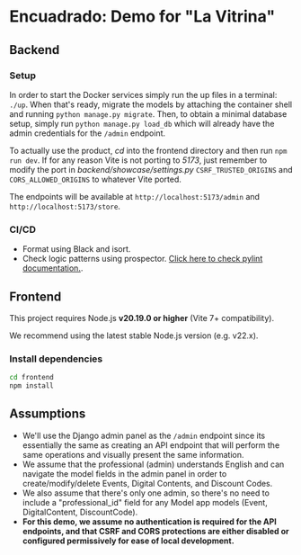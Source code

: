 # Encuadrado: Demo for "La Vitrina"

## Backend

### Setup

In order to start the Docker services simply run the up files in a terminal: `./up`. When that's ready, migrate the models by attaching the container shell and running `python manage.py migrate`. Then, to obtain a minimal database setup, simply run `python manage.py load_db` which will already have the admin credentials for the `/admin` endpoint.

To actually use the product, *cd* into the frontend directory and then run `npm run dev`. If for any reason Vite is not porting to *5173*, just remember to modify the port in _backend/showcase/settings.py_ `CSRF_TRUSTED_ORIGINS` and `CORS_ALLOWED_ORIGINS` to whatever Vite ported.

The endpoints will be available at ``http://localhost:5173/admin`` and ``http://localhost:5173/store``.

### CI/CD

- Format using Black and isort.
- Check logic patterns using prospector. [Click here to check pylint documentation.](https://pylint.pycqa.org/en/latest/user_guide/messages/index.html).

## Frontend

This project requires Node.js **v20.19.0 or higher** (Vite 7+ compatibility).

We recommend using the latest stable Node.js version (e.g. v22.x).

### Install dependencies

```bash
cd frontend
npm install
```

## Assumptions

- We'll use the Django admin panel as the `/admin` endpoint since its essentially the same as creating an API endpoint that will perform the same operations and visually present the same information.
- We assume that the professional (admin) understands English and can navigate the model fields in the admin panel in order to create/modify/delete Events, Digital Contents, and Discount Codes.
- We also assume that there's only one admin, so there's no need to include a "professional_id" field for any Model app models (Event, DigitalContent, DiscountCode).
- **For this demo, we assume no authentication is required for the API endpoints, and that CSRF and CORS protections are either disabled or configured permissively for ease of local development.**
